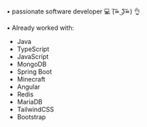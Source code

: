 • passionate software developer 💻
(͠≖ ͜ʖ͠≖) 👌

• Already worked with:
- Java
- TypeScript
- JavaScript
- MongoDB
- Spring Boot
- Minecraft
- Angular
- Redis
- MariaDB
- TailwindCSS
- Bootstrap
